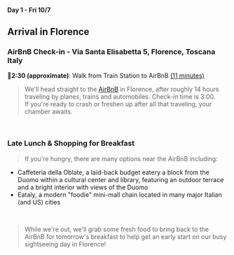 #### Day 1 - Fri 10/7 
## **Arrival in Florence**

### AirBnB Check-in - Via Santa Elisabetta 5, Florence, Toscana Italy

🚶**2:30 (approximate)**: Walk from Train Station to AirBnB [(11 minutes)](https://goo.gl/maps/pCivNQbnYBPQdVzu5)

> We'll head straight to the [AirBnB](https://www.airbnb.com/rooms/4623533?source_impression_id=p3_1662931598_8UVrLLOCV2J5awOL) in Florence, after roughly 14 hours traveling by planes, trains and automobiles. Check-in time is 3:00. <br>
> If you're ready to crash or freshen up after all that traveling, your chamber awaits. 

<br>

### Late Lunch & Shopping for Breakfast

> If you're hungry, there are many options near the AirBnB including: <br>

- Caffeteria della Oblate, a laid-back budget eatery a block from the Duomo within a cultural center and library, featuring an outdoor terrace and a bright interior with views of the Duomo
- Eataly, a modern "foodie" mini-mall chain located in many major Italian (and US) cities

<br>

> While we're out, we'll grab some fresh food to bring back to the AirBnB for tomorrow's breakfast to help get an early start on our busy sightseeing day in Florence!
